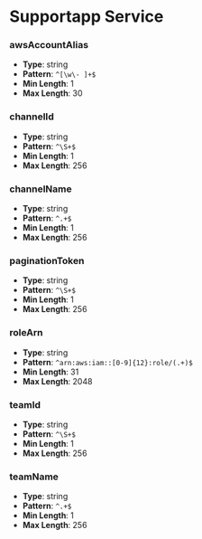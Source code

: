 # Supportapp Service

### awsAccountAlias
- **Type**: string
- **Pattern**: `^[\w\- ]+$`
- **Min Length**: 1
- **Max Length**: 30

### channelId
- **Type**: string
- **Pattern**: `^\S+$`
- **Min Length**: 1
- **Max Length**: 256

### channelName
- **Type**: string
- **Pattern**: `^.+$`
- **Min Length**: 1
- **Max Length**: 256

### paginationToken
- **Type**: string
- **Pattern**: `^\S+$`
- **Min Length**: 1
- **Max Length**: 256

### roleArn
- **Type**: string
- **Pattern**: `^arn:aws:iam::[0-9]{12}:role/(.+)$`
- **Min Length**: 31
- **Max Length**: 2048

### teamId
- **Type**: string
- **Pattern**: `^\S+$`
- **Min Length**: 1
- **Max Length**: 256

### teamName
- **Type**: string
- **Pattern**: `^.+$`
- **Min Length**: 1
- **Max Length**: 256

